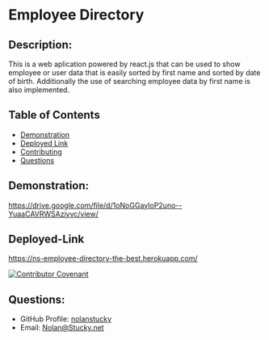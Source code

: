# Employee Directory

## Description: 
This is a web aplication powered by react.js that can be used to show employee or user data that is easily sorted by first name and sorted by date of birth. Additionally the use of searching employee data by first name is also implemented. 

## Table of Contents

* [Demonstration](#demonstration)
* [Deployed Link](#deployed-link)
* [Contributing](#contributing)
* [Questions](#questions)

## Demonstration:
<https://drive.google.com/file/d/1oNoGGayIoP2uno--YuaaCAVRWSAzjyvc/view/>

## Deployed-Link
<https://ns-employee-directory-the-best.herokuapp.com/>

[![Contributor Covenant](https://img.shields.io/badge/Contributor%20Covenant-v2.0%20adopted-ff69b4.svg)](https://www.contributor-covenant.org/version/2/0/code_of_conduct/)

## Questions:
* GitHub Profile:  [nolanstucky](https://github.com/nolanstucky)
* Email: <Nolan@Stucky.net>
